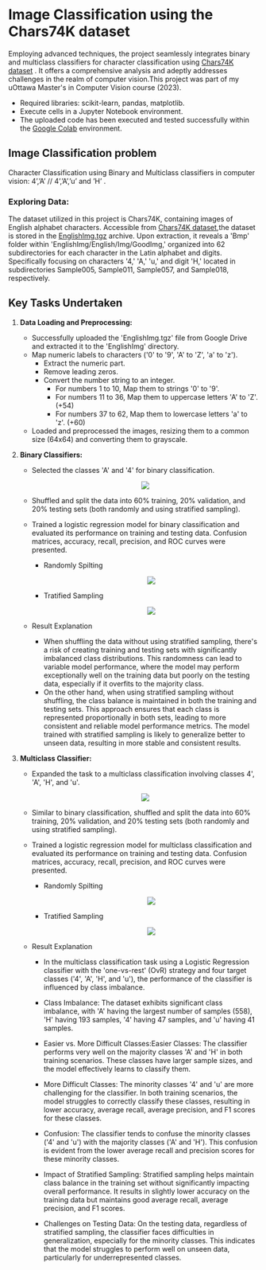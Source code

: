 # **Image Classification using the Chars74K dataset**
Employing advanced techniques, the project seamlessly integrates binary and multiclass classifiers for character classification using [Chars74K dataset](http://www.ee.surrey.ac.uk/CVSSP/demos/chars74k/) . It offers a comprehensive analysis and adeptly addresses challenges in the realm of computer vision.This project was  part of my uOttawa Master's in Computer Vision course (2023).

- Required libraries: scikit-learn, pandas, matplotlib.
- Execute cells in a Jupyter Notebook environment.
- The uploaded code has been executed and tested successfully within the [Google Colab](https://colab.google/) environment.


## Image Classification problem
Character Classification using Binary and Multiclass classifiers in computer vision: 4’,’A’ // 4’,’A’,’u’ and ’H’ .

### Exploring Data:
The dataset utilized in this project is Chars74K, containing images of English alphabet characters. Accessible from [Chars74K dataset](http://www.ee.surrey.ac.uk/CVSSP/demos/chars74k/),the dataset is stored in the [EnglishImg.tgz]() archive. Upon extraction, it reveals a 'Bmp' folder within 'EnglishImg/English/Img/GoodImg,' organized into 62 subdirectories for each character in the Latin alphabet and digits.
Specifically focusing on characters '4,' 'A,' 'u,' and digit 'H,' located in subdirectories Sample005, Sample011, Sample057, and Sample018, respectively.

## **Key Tasks Undertaken**
1. **Data Loading and Preprocessing:**
   - Successfully uploaded the 'EnglishImg.tgz' file from Google Drive and extracted it to the 'EnglishImg' directory.
   - Map numeric labels to characters ('0' to '9', 'A' to 'Z', 'a' to 'z').
     + Extract the numeric part.
     + Remove leading zeros.
     + Convert the number string to an integer.
       - For numbers 1 to 10, Map them to strings '0' to '9'.
       - For numbers 11 to 36, Map them to uppercase letters 'A' to 'Z'. (+54)
       - For numbers 37 to 62, Map them to lowercase letters 'a' to 'z'. (+60)
   - Loaded and preprocessed the images, resizing them to a common size (64x64) and converting them to grayscale.

2. **Binary Classifiers:**
   - Selected the classes 'A' and '4' for binary classification.
       <p align="center">
           <img src="https://github.com/RimTouny/Image-Classification-using-Chars74K-dataset/assets/48333870/d00a8957-938e-4d35-a235-48bb386fe129"/>
       </p>
       
   - Shuffled and split the data into 60% training, 20% validation, and 20% testing sets (both randomly and using stratified sampling).
   - Trained a logistic regression model for binary classification and evaluated its performance on training and testing data. Confusion matrices, accuracy, recall, precision, and  ROC curves were presented.
     + Randomly Spilting
       <p align="center">
           <img src="https://github.com/RimTouny/Image-Classification-using-Chars74K-dataset/assets/48333870/a86d6936-e5c7-428a-a13a-7e49589c0306"/>
      </p>

     + Tratified Sampling
       <p align="center">
           <img src="https://github.com/RimTouny/Image-Classification-using-Chars74K-dataset/assets/48333870/0b5b8de5-90fe-4c42-9e53-b3782d7b7b9b"/>
      </p>
      
   - Result Explanation
     + When shuffling the data without using stratified sampling, there's a risk of creating training and testing sets with significantly imbalanced class distributions. This randomness can lead to variable model performance, where the model may perform exceptionally well on the training data but poorly on the testing data, especially if it overfits to the majority class.
     + On the other hand, when using stratified sampling without shuffling, the class balance is maintained in both the training and testing sets. This approach ensures that each class is represented proportionally in both sets, leading to more consistent and reliable model performance metrics. The model trained with stratified sampling is likely to generalize better to unseen data, resulting in more stable and consistent results.

3. **Multiclass Classifier:**
   - Expanded the task to a multiclass classification involving classes 4', 'A', 'H', and 'u'.
       <p align="center">
           <img src="https://github.com/RimTouny/Image-Classification-using-Chars74K-dataset/assets/48333870/abfd0c86-dc0b-43dc-9994-0ebd787ff9ba"/>
      </p>
   - Similar to binary classification, shuffled and split the data into 60% training, 20% validation, and 20% testing sets (both randomly and using stratified sampling).
   - Trained a logistic regression model for multiclass classification and evaluated its performance on training and testing data.  Confusion matrices, accuracy, recall, precision, and  ROC curves were presented.
     + Randomly Spilting
       <p align="center">
           <img src="https://github.com/RimTouny/Image-Classification-using-Chars74K-dataset/assets/48333870/815882b5-6b84-49b6-a03e-9ca765fdb46a)"/>
      </p>

     + Tratified Sampling
       <p align="center">
           <img src="https://github.com/RimTouny/Image-Classification-using-Chars74K-dataset/assets/48333870/cbeb2c90-d1b9-4a1c-917d-8a8ed5af09ce"/>
      </p>

   - Result Explanation
     + In the multiclass classification task using a Logistic Regression classifier with the 'one-vs-rest' (OvR) strategy and four target classes ('4', 'A', 'H', and 'u'), the performance of the classifier is influenced by class imbalance.

     + Class Imbalance: The dataset exhibits significant class imbalance, with 'A' having the largest number of samples (558), 'H' having 193 samples, '4' having 47 samples, and 'u' having 41 samples.

     + Easier vs. More Difficult Classes:Easier Classes: The classifier performs very well on the majority classes 'A' and 'H' in both training scenarios. These classes have larger sample sizes, and the model effectively learns to classify them.

     + More Difficult Classes: The minority classes '4' and 'u' are more challenging for the classifier. In both training scenarios, the model struggles to correctly classify these classes, resulting in lower accuracy, average recall, average precision, and F1 scores for these classes.

     + Confusion: The classifier tends to confuse the minority classes ('4' and 'u') with the majority classes ('A' and 'H'). This confusion is evident from the lower average recall and precision scores for these minority classes.

     + Impact of Stratified Sampling: Stratified sampling helps maintain class balance in the training set without significantly impacting overall performance. It results in slightly lower accuracy on the training data but maintains good average recall, average precision, and F1 scores.

     + Challenges on Testing Data: On the testing data, regardless of stratified sampling, the classifier faces difficulties in generalization, especially for the minority classes. This indicates that the model struggles to perform well on unseen data, particularly for underrepresented classes.
